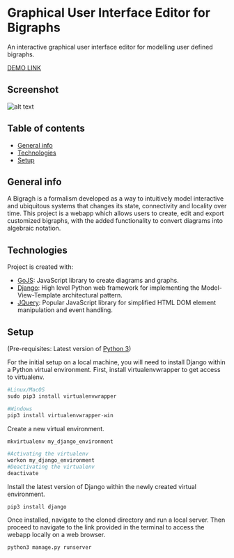 # Graphical User Interface Editor for Bigraphs
An interactive graphical user interface editor for modelling user defined bigraphs.

[DEMO LINK](https://smor.pythonanywhere.com/)

## Screenshot
![alt text](https://github.com/smoriya1/Bigraphs-Editor/Screenshot/Screenshot.png?raw=true)

## Table of contents
* [General info](#general-info)
* [Technologies](#technologies)
* [Setup](#setup)

## General info
A Bigragh is a formalism developed as a way to intuitively model interactive and ubiquitous systems that changes its state, connectivity and locality over time. 
This project is a webapp which allows users to create, edit and export customized bigraphs, with the added functionality to convert diagrams into algebraic notation.

## Technologies
Project is created with:
* [GoJS](https://gojs.net/): JavaScript library to create diagrams and graphs.
* [Django](https://www.djangoproject.com/): High level Python web framework for implementing the Model-View-Template architectural pattern. 
* [JQuery](https://jquery.com/): Popular JavaScript library for simplified HTML DOM element manipulation and event handling. 

## Setup
(Pre-requisites: Latest version of [Python 3](https://www.python.org/downloads/))

For the initial setup on a local machine, you will need to install Django within a Python virtual environment. First, install virtualenvwrapper to get access to virtualenv.
```python
#Linux/MacOS
sudo pip3 install virtualenvwrapper

#Windows
pip3 install virtualenvwrapper-win
```
Create a new virtual environment. 
```python
mkvirtualenv my_django_environment

#Activating the virtualenv
workon my_django_environment
#Deactivating the virtualenv
deactivate
```
Install the latest version of Django within the newly created virtual environment.
```
pip3 install django
```
Once installed, navigate to the cloned directory and run a local server. Then proceed to navigate to the link provided in the terminal to access the webapp locally on a web browser. 
```python
python3 manage.py runserver
```
